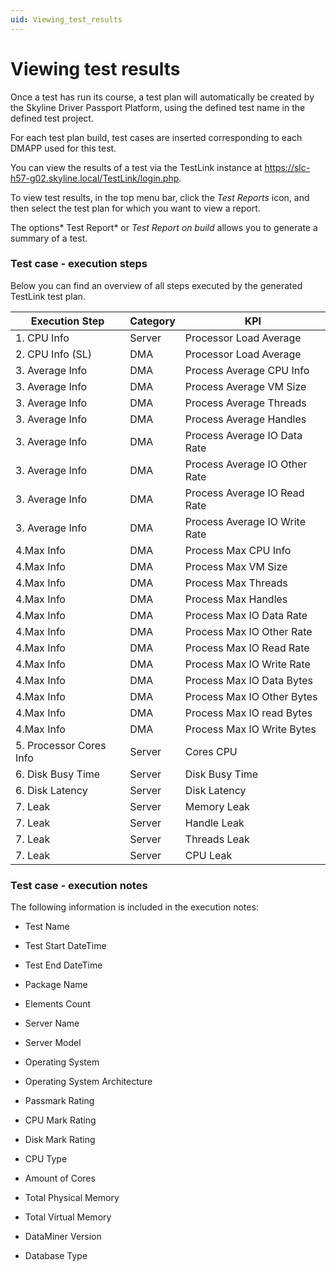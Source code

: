 ```yaml
---
uid: Viewing_test_results
---
```


# Viewing test results

Once a test has run its course, a test plan will automatically be created by the Skyline Driver Passport Platform, using the defined test name in the defined test project.

For each test plan build, test cases are inserted corresponding to each DMAPP used for this test.

You can view the results of a test via the TestLink instance at <https://slc-h57-g02.skyline.local/TestLink/login.php>.

To view test results, in the top menu bar, click the *Test Reports* icon, and then select the test plan for which you want to view a report.

The options* Test Report* or *Test Report on build* allows you to generate a summary of a test.

### Test case - execution steps

Below you can find an overview of all steps executed by the generated TestLink test plan.

| Execution Step           | Category | KPI                           |
|--------------------------|----------|-------------------------------|
| 1\. CPU Info             | Server   | Processor Load Average        |
| 2\. CPU Info (SL)        | DMA      | Processor Load Average        |
| 3\. Average Info         | DMA      | Process Average CPU Info      |
| 3\. Average Info         | DMA      | Process Average VM Size       |
| 3\. Average Info         | DMA      | Process Average Threads       |
| 3\. Average Info         | DMA      | Process Average Handles       |
| 3\. Average Info         | DMA      | Process Average IO Data Rate  |
| 3\. Average Info         | DMA      | Process Average IO Other Rate |
| 3\. Average Info         | DMA      | Process Average IO Read Rate  |
| 3\. Average Info         | DMA      | Process Average IO Write Rate |
| 4.Max Info               | DMA      | Process Max CPU Info          |
| 4.Max Info               | DMA      | Process Max VM Size           |
| 4.Max Info               | DMA      | Process Max Threads           |
| 4.Max Info               | DMA      | Process Max Handles           |
| 4.Max Info               | DMA      | Process Max IO Data Rate      |
| 4.Max Info               | DMA      | Process Max IO Other Rate     |
| 4.Max Info               | DMA      | Process Max IO Read Rate      |
| 4.Max Info               | DMA      | Process Max IO Write Rate     |
| 4.Max Info               | DMA      | Process Max IO Data Bytes     |
| 4.Max Info               | DMA      | Process Max IO Other Bytes    |
| 4.Max Info               | DMA      | Process Max IO read Bytes     |
| 4.Max Info               | DMA      | Process Max IO Write Bytes    |
| 5\. Processor Cores Info | Server   | Cores CPU                     |
| 6\. Disk Busy Time       | Server   | Disk Busy Time                |
| 6\. Disk Latency         | Server   | Disk Latency                  |
| 7\. Leak                 | Server   | Memory Leak                   |
| 7\. Leak                 | Server   | Handle Leak                   |
| 7\. Leak                 | Server   | Threads Leak                  |
| 7\. Leak                 | Server   | CPU Leak                      |

### Test case - execution notes

The following information is included in the execution notes:

- Test Name

- Test Start DateTime

- Test End DateTime

- Package Name

- Elements Count

- Server Name

- Server Model

- Operating System

- Operating System Architecture

- Passmark Rating

- CPU Mark Rating

- Disk Mark Rating

- CPU Type

- Amount of Cores

- Total Physical Memory

- Total Virtual Memory

- DataMiner Version

- Database Type
